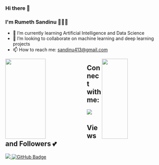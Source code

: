 ### Hi there 👋
### I'm Rumeth Sandinu 👨🏻‍💻
- 🌱 I’m currently learning Artificial Intelligence and Data Science
- 👯 I’m looking to collaborate on machine learning and deep learning projects
- 📫 How to reach me: sandinu413@gmail.com

<img align = "left" width = 50% height = 250px src = "https://github-readme-stats.vercel.app/api?username=RumethSandinu&show_icons=true&theme=transparent" />
<img align = "right" width = 40% height = 250px src = "https://github-readme-stats.vercel.app/api/top-langs/?username=RumethSandinu&layout=compact&theme=transparent" />

## Connect with me:
<p align="left">
  <a href = "https://www.linkedin.com/in/rumeth-sandinu-652b30263"><img src="https://img.icons8.com/fluent/48/000000/linkedin.png"/></a>
</p>

## Views and Followers 💕
<a href="https://github.com/Meghna-DAS/github-profile-views-counter">
  <img src="https://komarev.com/ghpvc/?username=rumethsandinu">
</a>
<a href="https://github.com/rumethsandinu?tab=followers">
  <img src="https://img.shields.io/github/followers/rumethsandinu?label=Followers&style=social" alt="GitHub Badge">
</a>
